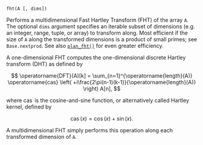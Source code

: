 ```
fht(A [, dims])
```

Performs a multidimensional Fast Hartley Transform (FHT) of the array `A`. The optional `dims` argument specifies an iterable subset of dimensions  (e.g. an integer, range, tuple, or array) to transform along. Most efficient if the size of `A` along the transformed dimensions is a product of small primes; see `Base.nextprod`. See also [`plan_fht()`](@ref) for even greater efficiency.

A one-dimensional FHT computes the one-dimensional discrete Hartley transform (DHT) as defined by

$$
\operatorname{DFT}(A)[k] = \sum_{n=1}^{\operatorname{length}(A)} \operatorname{cas} \left( +i\frac{2\pi(n-1)(k-1)}{\operatorname{length}(A)} \right) A[n],
$$

where $\operatorname{cas}$ is the cosine-and-sine function, or alternatively called Hartley kernel, defined by

$$
\operatorname{cas}(x) = \cos(x) + \sin(x).
$$

A multidimensional FHT simply performs this operation along each transformed dimension of `A`.
